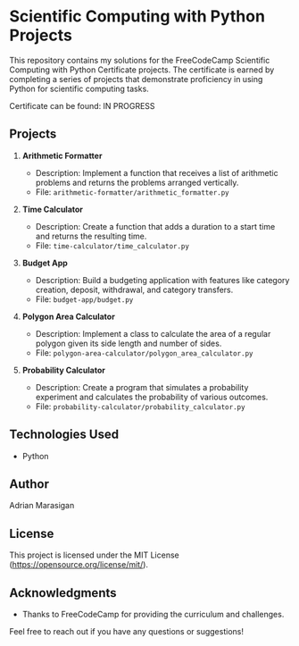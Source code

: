 # Scientific Computing with Python Projects

This repository contains my solutions for the FreeCodeCamp Scientific Computing with Python Certificate projects. The certificate is earned by completing a series of projects that demonstrate proficiency in using Python for scientific computing tasks.

Certificate can be found: IN PROGRESS
## Projects

1. **Arithmetic Formatter**
   - Description: Implement a function that receives a list of arithmetic problems and returns the problems arranged vertically.
   - File: `arithmetic-formatter/arithmetic_formatter.py`

2. **Time Calculator**
   - Description: Create a function that adds a duration to a start time and returns the resulting time.
   - File: `time-calculator/time_calculator.py`

3. **Budget App**
   - Description: Build a budgeting application with features like category creation, deposit, withdrawal, and category transfers.
   - File: `budget-app/budget.py`

4. **Polygon Area Calculator**
   - Description: Implement a class to calculate the area of a regular polygon given its side length and number of sides.
   - File: `polygon-area-calculator/polygon_area_calculator.py`

5. **Probability Calculator**
   - Description: Create a program that simulates a probability experiment and calculates the probability of various outcomes.
   - File: `probability-calculator/probability_calculator.py`

## Technologies Used

- Python

## Author

Adrian Marasigan

## License

This project is licensed under the MIT License (https://opensource.org/license/mit/).

## Acknowledgments

- Thanks to FreeCodeCamp for providing the curriculum and challenges.

Feel free to reach out if you have any questions or suggestions!
